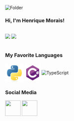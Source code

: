 
![Folder](https://media-exp1.licdn.com/dms/image/C4E16AQHkO7Uhz1U0kg/profile-displaybackgroundimage-shrink_350_1400/0/1652917872418?e=1658361600&v=beta&t=fshJtNYlXXQVnRnnMt8SGrB-Lbd3pqvh3BIwK0hFC0g)

### Hi, I'm Henrique Morais!
<br>
<div align="justify">
  <img height="171" src="https://github-readme-stats.vercel.app/api/top-langs/?username=rikemorais&layout=compact&langs_count=10&theme=dracula&include_all_commits=true&count_private=true&hide_title=true&hide_border=true&cache_seconds=1800&border_radius=20&card_width=340"/>
  <img height="171" src="https://github-readme-stats.vercel.app/api?username=rikemorais&show_icons=true&theme=dracula&include_all_commits=true&count_private=true&hide_title=true&hide_border=true&cache_seconds=1800&border_radius=20"/>
</div>
<br>
<div style="display: inline_block">
  <h3>My Favorite Languages</h3>
  <img align="center" alt="Python" height="60" width="60" src="https://raw.githubusercontent.com/devicons/devicon/master/icons/python/python-original.svg">
  <img align="center" alt="C#" height="50" width="50" src="https://raw.githubusercontent.com/devicons/devicon/master/icons/csharp/csharp-original.svg">
  <img align="center" alt="TypeScript" height="50" width="50" src="https://cdn.iconscout.com/icon/free/png-512/typescript-1174965.png">
</div>
<h3>Social Media</h3>

<div>
  <a href="https://www.linkedin.com/in/rikemorais/" target="_blank"><img src="https://rikemorais.net/images/linkedin.png" target="_blank" height="50" width="50"></a>
  <a href="https://twitter.com/rikemorais/" target="_blank"><img src="https://rikemorais.net/images/twitter.png" target="_blank" height="50" width="50"></a>
</div>
